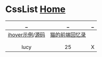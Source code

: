 # CssList  [Home](../index.md)

| _ | _ | _ |
|:---:|:---:|:---:|
| [ihover示例](http://gudh.github.io/ihover/dist/index.html)/[源码](https://github.com/gudh/ihover) | [猫的前端回忆录](https://github.com/windiest/Front-end-tutorial) | []() |
| []() | []() | []() |
| []() | []() | []() |
| lucy | 25 | X |

